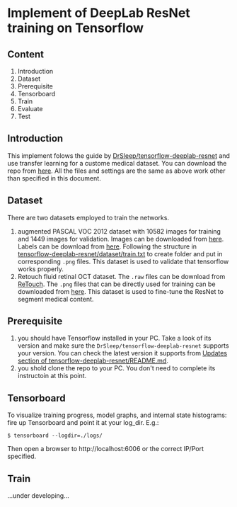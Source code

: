 # Implement of DeepLab ResNet training on Tensorflow

## Content
1. Introduction
2. Dataset
3. Prerequisite
4. Tensorboard
5. Train
6. Evaluate
7. Test

## Introduction
This implement folows the guide by [DrSleep/tensorflow-deeplab-resnet](https://github.com/DrSleep/tensorflow-deeplab-resnet) and use transfer learning for a custome medical dataset. You can download the repo from [here](https://github.com/DrSleep/tensorflow-deeplab-resnet.git). All the files and settings are the same as above work other than specified in this document.


## Dataset
There are two datasets employed to train the networks.
1. augmented PASCAL VOC 2012 dataset with 10582 images for training and 1449 images for validation. Images can be downloaded from [here](http://host.robots.ox.ac.uk/pascal/VOC/voc2012/VOCtrainval_11-May-2012.tar). Labels can be download from [here](https://www.dropbox.com/s/oeu149j8qtbs1x0/SegmentationClassAug.zip?dl=0#). Following the structure in [tensorflow-deeplab-resnet/dataset/train.txt](https://github.com/DrSleep/tensorflow-deeplab-resnet/blob/master/dataset/train.txt) to create folder and put in corresponding `.png` files. This dataset is used to validate that tensorflow works properly. 
1. Retouch fluid retinal OCT dataset. The `.raw` files can be download from [ReTouch](). The `.png` files that can be directly used for training can be downloaded from [here](). This dataset is used to fine-tune the ResNet to segment medical content.

## Prerequisite
1. you should have Tensorflow installed in your PC. Take a look of its version and make sure the `DrSleep/tensorflow-deeplab-resnet` supports your version. You can check the latest version it supports from [Updates section of tensorflow-deeplab-resnet/README.md](https://github.com/DrSleep/tensorflow-deeplab-resnet/blob/master/README.md#updates).
2. you shold clone the repo to your PC. You don't need to complete its instructoin at this point.

## Tensorboard
To visualize training progress, model graphs, and internal state histograms: fire up Tensorboard and point it at your log_dir. E.g.:
```
$ tensorboard --logdir=./logs/
```
Then open a browser to http://localhost:6006 or the correct IP/Port specified.

## Train

...under developing...

